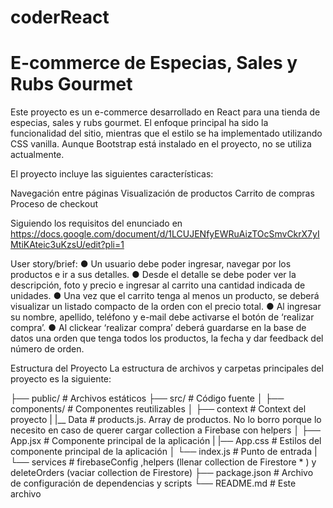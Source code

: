 # coderReact
# E-commerce de Especias, Sales y Rubs Gourmet

Este proyecto es un e-commerce desarrollado en React para una tienda de especias, sales y rubs gourmet. El enfoque principal ha sido la funcionalidad del sitio, mientras que el estilo se ha implementado utilizando CSS vanilla. Aunque Bootstrap está instalado en el proyecto, no se utiliza actualmente.

El proyecto incluye las siguientes características:

Navegación entre páginas
Visualización de productos
Carrito de compras
Proceso de checkout


Siguiendo los requisitos del enunciado en https://docs.google.com/document/d/1LCUJENfyEWRuAizTOcSmvCkrX7yIMtiKAteic3uKzsU/edit?pli=1 

User story/brief: 
● Un usuario debe poder ingresar, navegar por los productos e ir a sus detalles. 
● Desde el detalle se debe poder ver la descripción, foto y precio e ingresar al carrito una cantidad indicada de unidades. 
● Una vez que el carrito tenga al menos un producto, se deberá visualizar un listado compacto de la 	orden con el precio total. 
● Al ingresar su nombre, apellido, teléfono y e-mail debe activarse el botón de ‘realizar compra’.
● Al clickear ‘realizar compra’ deberá guardarse en la base de datos una orden que tenga todos los productos, la fecha y dar feedback del número de orden. 

Estructura del Proyecto
La estructura de archivos y carpetas principales del proyecto es la siguiente:

├── public/              # Archivos estáticos
├── src/                 # Código fuente
│   ├── components/      # Componentes reutilizables
│   ├── context          # Context del proyecto
|   |__ Data             # products.js. Array de productos. No lo borro porque lo necesito en caso de querer cargar collection a Firebase con helpers
│   ├── App.jsx          # Componente principal de la aplicación
|   |── App.css          # Estilos del componente principal de la aplicación
│   └── index.js         # Punto de entrada
|   └── services         # firebaseConfig ,helpers (llenar collection de Firestore * ) y deleteOrders (vaciar collection de Firestore)
├── package.json         # Archivo de configuración de dependencias y scripts
└── README.md            # Este archivo


